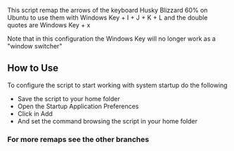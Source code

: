 This script remap the arrows of the keyboard Husky Blizzard 60% on Ubuntu to use them with Windows Key + I + J + K + L and the double quotes are Windows Key + x

Note that in this configuration the Windows Key will no longer work as a "window switcher"

## How to Use

To configure the script to start working with system startup do the following

- Save the script to your home folder
- Open the Startup Application Preferences
- Click in Add
- And set the command browsing the script in your home folder

### For more remaps see the other branches
